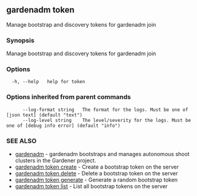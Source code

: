 ## gardenadm token

Manage bootstrap and discovery tokens for gardenadm join

### Synopsis

Manage bootstrap and discovery tokens for gardenadm join

### Options

```
  -h, --help   help for token
```

### Options inherited from parent commands

```
      --log-format string   The format for the logs. Must be one of [json text] (default "text")
      --log-level string    The level/severity for the logs. Must be one of [debug info error] (default "info")
```

### SEE ALSO

* [gardenadm](gardenadm.md)	 - gardenadm bootstraps and manages autonomous shoot clusters in the Gardener project.
* [gardenadm token create](gardenadm_token_create.md)	 - Create a bootstrap token on the server
* [gardenadm token delete](gardenadm_token_delete.md)	 - Delete a bootstrap token on the server
* [gardenadm token generate](gardenadm_token_generate.md)	 - Generate a random bootstrap token
* [gardenadm token list](gardenadm_token_list.md)	 - List all bootstrap tokens on the server

